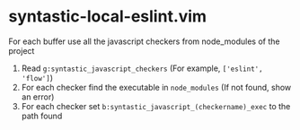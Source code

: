 # syntastic-local-eslint.vim
For each buffer use all the javascript checkers from node_modules of the project

1. Read `g:syntastic_javascript_checkers` (For example, `['eslint', 'flow']`)
2. For each checker find the executable in `node_modules` (If not found, show an error)
3. For each checker set `b:syntastic_javascript_(checkername)_exec` to the path found
